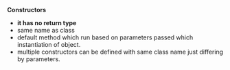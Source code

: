 **Constructors**

-  **it has no return type**
- same name as class
- default method which run based on parameters passed which instantiation of object.
- multiple constructors can be defined with same class name just differing by parameters.
